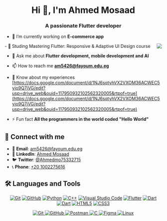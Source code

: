 <h1 align="center">Hi 👋, I'm Ahmed Mosaad</h1>
<h3 align="center">A passionate Flutter developer</h3>

- 🔭 I’m currently working on **E-commerce app**
<img align="right" src="https://user-images.githubusercontent.com/63050133/156676671-d5b2e362-97d4-4404-9447-dd71ddfea82f.gif" style="max-width: 100%; display: inline-block;" data-target="animated-image.originalImage">
- 🌱 Studing Mastering Flutter: Responsive & Adaptive UI Design course

- 💬 Ask me about **Flutter development, mobile development and AI**

- 📫 How to reach me **am5426@fayoum.edu.eg**

- 📄 Know about my experiences [https://docs.google.com/document/d/1NJ6sqtyhVX2VXOM36ACWEC5yio9Q7iVG/edit?usp=drive_web&ouid=117950932102562320005&rtpof=true](https://docs.google.com/document/d/1NJ6sqtyhVX2VXOM36ACWEC5yio9Q7iVG/edit?usp=drive_web&ouid=117950932102562320005&rtpof=true)

- ⚡ Fun fact **All the programmers in the world coded "Hello World"**

<h2 class="heading-element" dir="auto">📩 Connect with me</h2>

- 📧 **Email**: [am5426@fayoum.edu.eg](mailto:am5426@fayoum.edu.eg)
- 💼 **LinkedIn**: [Ahmed Mosaad](https://www.linkedin.com/in/ahmed-mosaad-1b179a1a2/)
- 🐦 **Twitter**: [@Ahmedmo75332715](https://x.com/Ahmedmo75332715)
- 📞 **Phone**: [+20 1002275616](tel:+201002275616)
<h2 class="heading-element" dir="auto">🛠 Languages and Tools</h2>
<p align="center" dir="auto">
<a href="https://git-scm.com/" title="Git" rel="nofollow"><img src="https://camo.githubusercontent.com/94d83dc5838e2784bee25fe9e019bc2fda128676f32cef2f06baa0f6f3849b8c/68747470733a2f2f696d672e736869656c64732e696f2f62616467652f6769742d2532334630353033332e7376673f7374796c653d666f722d7468652d6261646765266c6f676f3d676974266c6f676f436f6c6f723d7768697465" alt="Git" data-canonical-src="https://img.shields.io/badge/git-%23F05033.svg?style=for-the-badge&amp;logo=git&amp;logoColor=white" style="max-width: 100%;"></a>
<a href="https://github.com/" title="GitHub"><img src="https://camo.githubusercontent.com/7e282220b8ec0dd29cf99be1c0f5e82d74a42bc84ed834ee6afd86b4bad3bfee/68747470733a2f2f696d672e736869656c64732e696f2f62616467652f6769746875622d2532333132313031312e7376673f7374796c653d666f722d7468652d6261646765266c6f676f3d676974687562266c6f676f436f6c6f723d7768697465" alt="GitHub" data-canonical-src="https://img.shields.io/badge/github-%23121011.svg?style=for-the-badge&amp;logo=github&amp;logoColor=white" style="max-width: 100%;"></a>
<a href="https://www.python.org/" title="Python" rel="nofollow"><img src="https://camo.githubusercontent.com/0d0779a129f1dcf6c31613b701fe0646fd4e4d2ed2a7cbd61b27fd5514baa938/68747470733a2f2f696d672e736869656c64732e696f2f62616467652f707974686f6e2d3336373041303f7374796c653d666f722d7468652d6261646765266c6f676f3d707974686f6e266c6f676f436f6c6f723d666664643534" alt="Python" data-canonical-src="https://img.shields.io/badge/python-3670A0?style=for-the-badge&amp;logo=python&amp;logoColor=ffdd54" style="max-width: 100%;"></a>
<a href="https://www.w3schools.com/cpp/" title="C++" rel="nofollow"><img src="https://camo.githubusercontent.com/627f9bca6bd5e11d8343585dc56de60882b146847fadd579605a7222043576c1/68747470733a2f2f696d672e736869656c64732e696f2f62616467652f632b2b2d2532333233393132303f7374796c653d666f722d7468652d6261646765266c6f676f3d63266c6f676f436f6c6f723d7768697465" alt="C++" data-canonical-src="https://img.shields.io/badge/c++-%23239120?style=for-the-badge&amp;logo=c&amp;logoColor=white" style="max-width: 100%;"></a>
<a href="https://code.visualstudio.com/" title="Visual Studio Code" rel="nofollow"><img src="https://camo.githubusercontent.com/3e78414c94a71a544ae82fbe7a2e9d6f0863521d15fde32d2c299cabfbcb9c23/68747470733a2f2f696d672e736869656c64732e696f2f62616467652f56697375616c25323053747564696f253230436f64652d3030373864372e7376673f7374796c653d666f722d7468652d6261646765266c6f676f3d76697375616c2d73747564696f2d636f6465266c6f676f436f6c6f723d7768697465" alt="Visual Studio Code" data-canonical-src="https://img.shields.io/badge/Visual%20Studio%20Code-0078d7.svg?style=for-the-badge&amp;logo=visual-studio-code&amp;logoColor=white" style="max-width: 100%;"></a>
<a href="https://flutter.dev" title="Flutter" rel="nofollow"><img src="https://camo.githubusercontent.com/88550deee4cb4c4b30cdd8000a57124614319778dc179c3e9c68d43928c32179/68747470733a2f2f696d672e736869656c64732e696f2f62616467652f666c75747465722d2532333135373242362e7376673f7374796c653d666f722d7468652d6261646765266c6f676f3d666c7574746572266c6f676f436f6c6f723d7768697465" alt="Flutter" data-canonical-src="https://img.shields.io/badge/flutter-%231572B6.svg?style=for-the-badge&amp;logo=flutter&amp;logoColor=white" style="max-width: 100%;"></a>
<a href="https://dart.dev" title="Dart" rel="nofollow"><img src="https://camo.githubusercontent.com/1c3d3105417b76a9db7785f03769aa43349821d564f6f40ac098acc92b288527/68747470733a2f2f696d672e736869656c64732e696f2f62616467652f646172742d2532333135373242362e7376673f7374796c653d666f722d7468652d6261646765266c6f676f3d64617274266c6f676f436f6c6f723d7768697465" alt="Dart" data-canonical-src="https://img.shields.io/badge/dart-%231572B6.svg?style=for-the-badge&amp;logo=dart&amp;logoColor=white" style="max-width: 100%;"></a>
<a href="https://firebase.google.com/" title="Firebase" rel="nofollow"><img src="https://camo.githubusercontent.com/009b955f87168325743606f61c3c10d5fe51777ba5de8a9b81aab59d47b56ba4/68747470733a2f2f696d672e736869656c64732e696f2f62616467652f66697265626173652d3336373041303f7374796c653d666f722d7468652d6261646765266c6f676f3d6669726562617365266c6f676f436f6c6f723d7768697465" alt="Dart" data-canonical-src="https://img.shields.io/badge/firebase-3670A0?style=for-the-badge&amp;logo=firebase&amp;logoColor=white" style="max-width: 100%;"></a>
<a href="https://www.w3.org/TR/html5/" title="HTML5" rel="nofollow"><img src="https://camo.githubusercontent.com/d4d9d935f85b68223a3514c6a889ea3ed6a77afb5f560c05baa1a1b168077830/68747470733a2f2f696d672e736869656c64732e696f2f62616467652f68746d6c352d2532334533344632362e7376673f7374796c653d666f722d7468652d6261646765266c6f676f3d68746d6c35266c6f676f436f6c6f723d7768697465" alt="HTML5" data-canonical-src="https://img.shields.io/badge/html5-%23E34F26.svg?style=for-the-badge&amp;logo=html5&amp;logoColor=white" style="max-width: 100%;"></a>
<a href="https://www.w3.org/Style/CSS/" title="CSS3" rel="nofollow"><img src="https://camo.githubusercontent.com/200868c35c53eea593558112a4bdad7d8d29c61c01706e1066521b27aeea0e4b/68747470733a2f2f696d672e736869656c64732e696f2f62616467652f637373332d25323331353731323242362e7376673f7374796c653d666f722d7468652d6261646765266c6f676f3d63737333266c6f676f436f6c6f723d7768697465" alt="CSS3" data-canonical-src="https://img.shields.io/badge/css3-%23157122B6.svg?style=for-the-badge&amp;logo=css3&amp;logoColor=white" style="max-width: 100%;"></a>
</p>



<p align="center">
  <a href="https://git-scm.com/" title="Git" rel="nofollow">
    <img src="https://img.shields.io/badge/git-%23F05033.svg?style=for-the-badge&logo=git&logoColor=white" alt="Git" />
  </a>
  <a href="https://github.com/" title="GitHub" rel="nofollow">
    <img src="https://img.shields.io/badge/github-%23121011.svg?style=for-the-badge&logo=github&logoColor=white" alt="GitHub" />
  </a>
  <a href="https://www.postman.com/" title="Postman" rel="nofollow">
    <img src="https://img.shields.io/badge/Postman-FF6C37?style=for-the-badge&logo=postman&logoColor=white" alt="Postman" />
  </a>
  <a href="https://www.cprogramming.com/" title="C" rel="nofollow">
    <img src="https://img.shields.io/badge/C-%2300599C.svg?style=for-the-badge&logo=c&logoColor=white" alt="C" />
  </a>
  <a href="https://www.figma.com/" title="Figma" rel="nofollow">
    <img src="https://img.shields.io/badge/Figma-F24E1E?style=for-the-badge&logo=figma&logoColor=white" alt="Figma" />
  </a>
  <a href="https://www.linux.org/" title="Linux" rel="nofollow">
    <img src="https://img.shields.io/badge/Linux-FCC624?style=for-the-badge&logo=linux&logoColor=black" alt="Linux" />
  </a>
</p>

